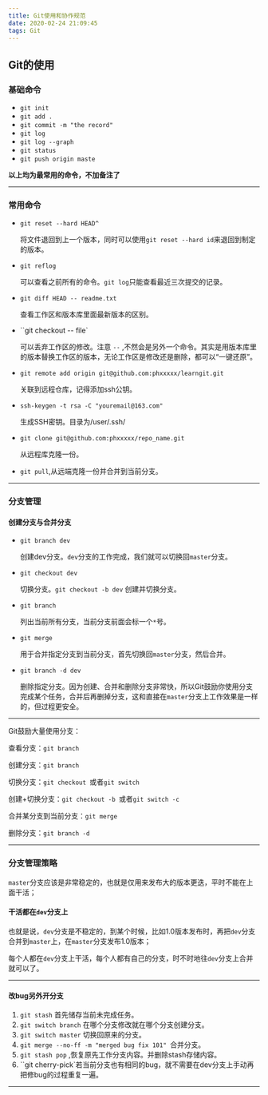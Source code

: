 ```yaml
---
title: Git使用和协作规范
date: 2020-02-24 21:09:45
tags: Git
---
```


## Git的使用

### 基础命令

* `git init `
* `git add .`
* `git commit -m "the record"`
* `git log`
* `git log --graph`
* `git status`
* `git push origin maste`

<b>以上均为最常用的命令，不加备注了 </b>

----------

### 常用命令

* `git reset --hard HEAD^`

  将文件退回到上一个版本，同时可以使用`git reset --hard id`来退回到制定的版本。

* `git reflog`  

  可以查看之前所有的命令。`git log`只能查看最近三次提交的记录。

* `git diff HEAD -- readme.txt`

  查看工作区和版本库里面最新版本的区别。

* ``git checkout -- file`

  可以丢弃工作区的修改。注意  `--` ,不然会是另外一个命令。其实是用版本库里的版本替换工作区的版本，无论工作区是修改还是删除，都可以“一键还原”。

* `git remote add origin git@github.com:phxxxxx/learngit.git`

  关联到远程仓库，记得添加ssh公钥。

* `ssh-keygen -t rsa -C "youremail@163.com"`

  生成SSH密钥。目录为/user/.ssh/

* `git clone git@github.com:phxxxxx/repo_name.git`

  从远程库克隆一份。

* `git pull`,从远端克隆一份并合并到当前分支。

------

### 分支管理

#### 创建分支与合并分支

* `git branch dev`

  创建dev分支。`dev`分支的工作完成，我们就可以切换回`master`分支。

* `git checkout dev`  

  切换分支。`git checkout -b dev` 创建并切换分支。

* `git branch`

  列出当前所有分支，当前分支前面会标一个`*`号。

* `git merge`

  用于合并指定分支到当前分支，首先切换回`master`分支，然后合并。

* `git branch -d dev`

  删除指定分支。因为创建、合并和删除分支非常快，所以Git鼓励你使用分支完成某个任务，合并后再删掉分支，这和直接在`master`分支上工作效果是一样的，但过程更安全。

---

Git鼓励大量使用分支：

查看分支：`git branch`

创建分支：`git branch `

切换分支：`git checkout `或者`git switch `

创建+切换分支：`git checkout -b `或者`git switch -c `

合并某分支到当前分支：`git merge `

删除分支：`git branch -d `

------

### 分支管理策略

`master`分支应该是非常稳定的，也就是仅用来发布大的版本更迭，平时不能在上面干活；

#### 干活都在`dev`分支上

也就是说，`dev`分支是不稳定的，到某个时候，比如1.0版本发布时，再把`dev`分支合并到`master`上，在`master`分支发布1.0版本；

每个人都在`dev`分支上干活，每个人都有自己的分支，时不时地往`dev`分支上合并就可以了。

------

#### 改bug另外开分支

1. `git stash` 首先储存当前未完成任务。
2. `git switch branch` 在哪个分支修改就在哪个分支创建分支。
3. `git switch master` 切换回原来的分支。
4. `git merge --no-ff -m "merged bug fix 101" `合并分支。
5. `git stash pop` ,恢复原先工作分支内容。并删除stash存储内容。
6. ``git cherry-pick`若当前分支也有相同的bug，就不需要在dev分支上手动再把修bug的过程重复一遍。

------











